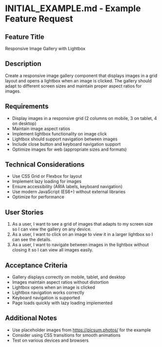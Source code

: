 # INITIAL_EXAMPLE.md - Example Feature Request

## Feature Title
Responsive Image Gallery with Lightbox

## Description
Create a responsive image gallery component that displays images in a grid layout and opens a lightbox when an image is clicked. The gallery should adapt to different screen sizes and maintain proper aspect ratios for images.

## Requirements
- Display images in a responsive grid (2 columns on mobile, 3 on tablet, 4 on desktop)
- Maintain image aspect ratios
- Implement lightbox functionality on image click
- Lightbox should support navigation between images
- Include close button and keyboard navigation support
- Optimize images for web (appropriate sizes and formats)

## Technical Considerations
- Use CSS Grid or Flexbox for layout
- Implement lazy loading for images
- Ensure accessibility (ARIA labels, keyboard navigation)
- Use modern JavaScript (ES6+) without external libraries
- Optimize for performance

## User Stories
1. As a user, I want to see a grid of images that adapts to my screen size so I can view the gallery on any device.
2. As a user, I want to click on an image to view it in a larger lightbox so I can see the details.
3. As a user, I want to navigate between images in the lightbox without closing it so I can view all images easily.

## Acceptance Criteria
- Gallery displays correctly on mobile, tablet, and desktop
- Images maintain aspect ratios without distortion
- Lightbox opens when an image is clicked
- Lightbox navigation works correctly
- Keyboard navigation is supported
- Page loads quickly with lazy loading implemented

## Additional Notes
- Use placeholder images from https://picsum.photos/ for the example
- Consider using CSS transitions for smooth animations
- Test on various devices and browsers